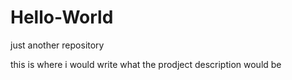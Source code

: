 # Hello-World
just another repository

this is where i would write what the prodject description would be
